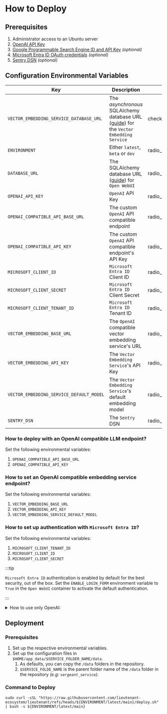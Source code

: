 # How to Deploy

## Prerequisites

1. Administrator access to an Ubuntu server
2. [OpenAI API Key](https://platform.openai.com/)
3. [Google Programmable Search Engine ID and API Key](https://developers.google.com/custom-search/v1/introduction#identify_your_application_to_google_with_api_key)
   _(optional)_
4. [Microsoft Entra ID OAuth credentials](https://learn.microsoft.com/en-us/power-apps/developer/data-platform/walkthrough-register-app-azure-active-directory#create-the-app-registration)
   _(optional)_
5. [Sentry DSN](https://docs.sentry.io/platforms/python/integrations/fastapi/) _(optional)_

## Configuration Environmental Variables

| Key                                      | Description                                                                                                                                 | Mandatory                                                             |
|------------------------------------------|---------------------------------------------------------------------------------------------------------------------------------------------|-----------------------------------------------------------------------|
| `VECTOR_EMBEDDING_SERVICE_DATABASE_URL`  | The _asynchronous_ SQLAlchemy database URL ([guide](https://github.com/lieutenant-ecosystem/lieutenant)) for the `Vector Embedding Service` | <span class="material-symbols-outlined">check_circle</span>           |
| `ENVIRONMENT`                            | Either `latest`, `beta` or `dev`                                                                                                            | <span class="material-symbols-outlined">radio_button_unchecked</span> |
| `DATABASE_URL`                           | The SQLAlchemy database URL ([guide](https://github.com/lieutenant-ecosystem/lieutenant)) for `Open WebUI`                                  | <span class="material-symbols-outlined">radio_button_unchecked</span> |
| `OPENAI_API_KEY`                         | `OpenAI` API Key                                                                                                                            | <span class="material-symbols-outlined">radio_button_unchecked</span> |
| `OPENAI_COMPATIBLE_API_BASE_URL`         | The custom `OpenAI` API compatible endpoint                                                                                                 | <span class="material-symbols-outlined">radio_button_unchecked</span> |
| `OPENAI_COMPATIBLE_API_KEY`              | The custom `OpenAI` API compatible endpoint's API Key                                                                                       | <span class="material-symbols-outlined">radio_button_unchecked</span> |
| `MICROSOFT_CLIENT_ID`                    | `Microsoft Entra ID` Client ID                                                                                                              | <span class="material-symbols-outlined">radio_button_unchecked</span> |
| `MICROSOFT_CLIENT_SECRET`                | `Microsoft Entra ID` Client Secret                                                                                                          | <span class="material-symbols-outlined">radio_button_unchecked</span> |
| `MICROSOFT_CLIENT_TENANT_ID`             | `Microsoft Entra ID` Tenant ID                                                                                                              | <span class="material-symbols-outlined">radio_button_unchecked</span> |
| `VECTOR_EMBEDDING_BASE_URL`              | The `OpenAI` compatible vector embedding service's URL                                                                                      | <span class="material-symbols-outlined">radio_button_unchecked</span> |
| `VECTOR_EMBEDDING_API_KEY`               | The `Vector Embedding Service`'s API Key                                                                                                    | <span class="material-symbols-outlined">radio_button_unchecked</span> |
| `VECTOR_EMBEDDING_SERVICE_DEFAULT_MODEL` | The `Vector Embedding Service`'s default embedding model                                                                                    | <span class="material-symbols-outlined">radio_button_unchecked</span> |
| `SENTRY_DSN`                             | The `Sentry` DSN                                                                                                                            | <span class="material-symbols-outlined">radio_button_unchecked</span> |

<link rel="stylesheet" href="https://fonts.googleapis.com/css2?family=Material+Symbols+Outlined:opsz,wght,FILL,GRAD@20,300,0,0" />

### How to deploy with an OpenAI compatible LLM endpoint?

Set the following environmental variables:

1. `OPENAI_COMPATIBLE_API_BASE_URL`
2. `OPENAI_COMPATIBLE_API_KEY`

### How to set an OpenAI compatible embedding service endpoint?

Set the following environmental variables:

1. `VECTOR_EMBEDDING_BASE_URL`
2. `VECTOR_EMBEDDING_API_KEY`
3. `VECTOR_EMBEDDING_SERVICE_DEFAULT_MODEL`

### How to set up authentication with `Microsoft Entra ID`?

Set the following environmental variables:

1. `MICROSOFT_CLIENT_TENANT_ID`
2. `MICROSOFT_CLIENT_ID`
3. `MICROSOFT_CLIENT_SECRET`

:::tip

`Microsoft Entra ID` authentication is enabled by default for the best security, out of the box.
Set the `ENABLE_LOGIN_FORM` environment variable to `True` in the `Open WebUI` container to activate the default authentication.

:::

<details>
<summary>How to use only OpenAI:</summary>
1. Set `OPENAI_COMPATIBLE_API_BASE_URL` and `VECTOR_EMBEDDING_BASE_URL` as 'https://api.openai.com/v1'.  
2. Set `OPENAI_COMPATIBLE_API_KEY` and `VECTOR_EMBEDDING_API_KEY` as your OpenAI API Key.
3. Optionally, set `VECTOR_EMBEDDING_SERVICE_DEFAULT_MODEL`. The default is `text-embedding-3-small`,
</details>

## Deployment

### Prerequisites

1. Set up the respective environmental variables.
2. Set up the configuration files in `$HOME/app_data/$SERVICE_FOLDER_NAME/data`.
    1. As defaults, you can copy the `/data` folders in the repository.
    2. `$SERVICE_FOLDE_NAME` is the parent folder name of the `/data` folder in the repository _(e.g: `sergeant_service`)_.

### Command to Deploy

```shell
sudo curl -sSL "https://raw.githubusercontent.com/lieutenant-ecosystem/lieutenant/refs/heads/${ENVIRONMENT/latest/main}/deploy.sh" | bash -s ${ENVIRONMENT/latest/main}
```